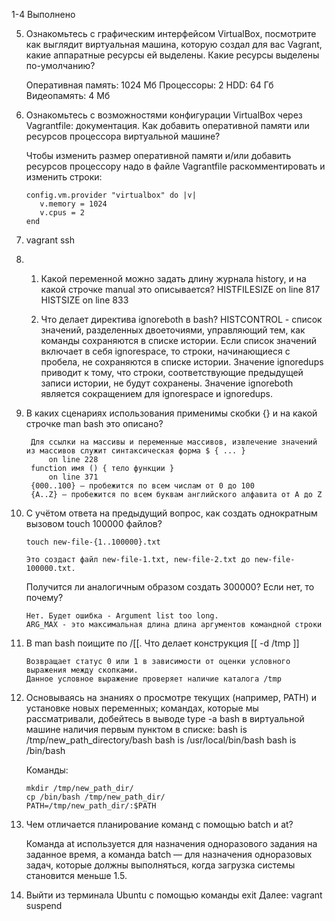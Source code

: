 1-4 Выполнено

5. Ознакомьтесь с графическим интерфейсом VirtualBox, посмотрите как выглядит виртуальная машина, которую создал для вас Vagrant, 
   какие аппаратные ресурсы ей выделены. Какие ресурсы выделены по-умолчанию?
   
   Оперативная память: 1024 Мб
   Процессоры: 2
   HDD: 64 Гб
   Видеопамять: 4 Мб
   
6. Ознакомьтесь с возможностями конфигурации VirtualBox через Vagrantfile: документация. 
   Как добавить оперативной памяти или ресурсов процессора виртуальной машине?
   
   Чтобы изменить размер оперативной памяти и/или добавить ресурсов процессору надо в файле Vagrantfile раскомментировать 
    и изменить строки:
   
	   config.vm.provider "virtualbox" do |v|
		  v.memory = 1024
		  v.cpus = 2
	   end

7. vagrant ssh

8. 1. Какой переменной можно задать длину журнала history, и на какой строчке manual это описывается?
		HISTFILESIZE on line 817
		HISTSIZE on line 833
		
   2. Что делает директива ignoreboth в bash?
		HISTCONTROL - список значений, разделенных двоеточиями, управляющий тем, как команды сохраняются в списке истории. 
		Если список значений включает в себя ignorespace, то строки, начинающиеся с пробела, не сохраняются в списке истории. 
		Значение ignoredups приводит к тому, что строки, соответствующие предыдущей записи истории, не будут сохранены. 
		Значение ignoreboth является сокращением для ignorespace и ignoredups.
		
9. В каких сценариях использования применимы скобки {} и на какой строчке man bash это описано?
	
		Для ссылки на массивы и переменные массивов, извлечение значений из массивов служит синтаксическая форма $ { ... }
			on line 228
		function имя () { тело функции }
			on line 371
		{000..100} — пробежится по всем числам от 0 до 100
		{A..Z} — пробежится по всем буквам английского алфавита от A до Z

10. С учётом ответа на предыдущий вопрос, как создать однократным вызовом touch 100000 файлов? 

		touch new-file-{1..100000}.txt
		
		Это создаст файл new-file-1.txt, new-file-2.txt до new-file-100000.txt.
		
    Получится ли аналогичным образом создать 300000? Если нет, то почему?
	
		Нет. Будет ошибка - Argument list too long. 
		ARG_MAX - это максимальная длина длина аргументов командной строки
		
11. В man bash поищите по /\[\[. Что делает конструкция [[ -d /tmp ]]

		Возвращает статус 0 или 1 в зависимости от оценки условного выражения между скопками.
		Данное условное выражение проверяет наличие каталога /tmp
		
12. Основываясь на знаниях о просмотре текущих (например, PATH) и установке новых переменных; командах, которые мы рассматривали, добейтесь в выводе type -a bash в виртуальной машине наличия первым пунктом в списке:
		bash is /tmp/new_path_directory/bash
		bash is /usr/local/bin/bash
		bash is /bin/bash
	
	Команды:
	
		mkdir /tmp/new_path_dir/
		cp /bin/bash /tmp/new_path_dir/
		PATH=/tmp/new_path_dir/:$PATH
	
13. Чем отличается планирование команд с помощью batch и at?

	Команда at используется для назначения одноразового задания на заданное время, 
	а команда batch — для назначения одноразовых задач, которые должны выполняться, 
	когда загрузка системы становится меньше 1.5.
	
14. Выйти из терминала Ubuntu с помощью команды exit
    Далее: 
		vagrant suspend
    
